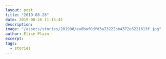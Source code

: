 ```yaml
---
layout: post
title: "2019-08-26"
date: 2019-08-26 11:15:42
description: 
image: "/assets/stories/201908/ea6baf0dfd3a73222bb4372e6221613f.jpg"
author: Elise Plain
excerpt: 
tags: 
  - stories
---
```



<p></p>
